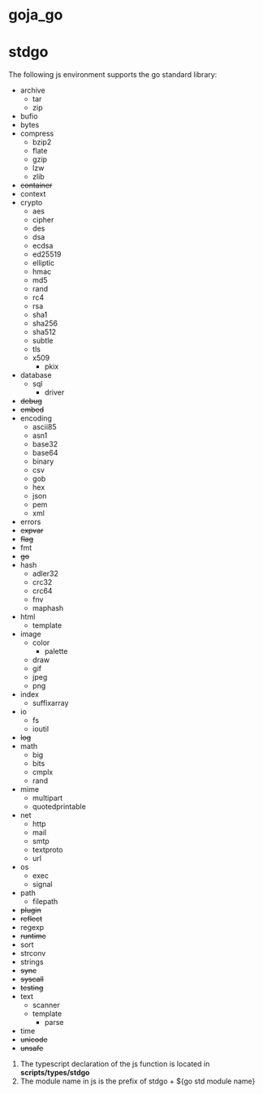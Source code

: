 # goja_go

# stdgo

The following js environment supports the go standard library:

* archive
   * tar
   * zip
* bufio
* bytes
* compress
   * bzip2
   * flate
   * gzip
   * lzw
   * zlib
* ~~container~~
* context
* crypto
   * aes
   * cipher
   * des
   * dsa
   * ecdsa
   * ed25519
   * elliptic
   * hmac
   * md5
   * rand
   * rc4
   * rsa
   * sha1
   * sha256
   * sha512
   * subtle
   * tls
   * x509
      * pkix
* database
   * sql
      * driver
* ~~debug~~
* ~~embed~~
* encoding
   * ascii85
   * asn1
   * base32
   * base64
   * binary
   * csv
   * gob
   * hex
   * json
   * pem
   * xml
* errors
* ~~expvar~~
* ~~flag~~
* fmt
* ~~go~~
* hash
   * adler32
   * crc32
   * crc64
   * fnv
   * maphash
* html
   * template
* image
   * color
      * palette
   * draw
   * gif
   * jpeg
   * png
* index
   * suffixarray
* io
   * fs
   * ioutil
* ~~log~~
* math
   * big
   * bits
   * cmplx
   * rand
* mime
   * multipart
   * quotedprintable
* net
   * http
   * mail
   * smtp
   * textproto
   * url
* os
   * exec
   * signal
* path
   * filepath
* ~~plugin~~
* ~~reflect~~
* regexp
* ~~runtime~~
* sort
* strconv
* strings
* ~~sync~~
* ~~syscall~~
* ~~testing~~
* text
   * scanner
   * template
      * parse
* time
* ~~unicode~~
* ~~unsafe~~

1. The typescript declaration of the js function is located in **scripts/types/stdgo**
2. The module name in js is the prefix of stdgo + ${go std module name}
